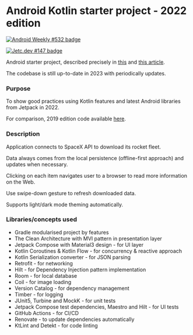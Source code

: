 # **Android Kotlin starter project - 2022 edition**

[![Android Weekly #532 badge](https://androidweekly.net/issues/issue-532/badge)](https://androidweekly.net/issues/issue-532)

[![Jetc.dev #147 badge](https://img.shields.io/badge/Featured%20in%20jetc.dev-Issue%20%23147-blue)](https://jetc.dev/issues/147.html)

Android starter project, described precisely in [this](https://proandroiddev.com/clean-android-multi-module-offline-first-scalable-app-in-2022-including-jetpack-compose-mvi-987ebecbecae) and [this article](https://medium.com/codequest/clean-android-multi-module-offline-first-scalable-app-in-2022-part-2-including-compose-ui-e1fd0a0f410e).

The codebase is still up-to-date in 2023 with periodically updates.

### **Purpose**
To show good practices using Kotlin features and latest Android libraries from Jetpack in 2022.

For comparison, 2019 edition code available [here](https://github.com/krzdabrowski/android-starter-2019).

### **Description**
Application connects to SpaceX API to download its rocket fleet.

Data always comes from the local persistence (offline-first approach) and updates when necessary.

Clicking on each item navigates user to a browser to read more information on the Web.

Use swipe-down gesture to refresh downloaded data.

Supports light/dark mode theming automatically.


### **Libraries/concepts used**

* Gradle modularised project by features
* The Clean Architecture with MVI pattern in presentation layer
* Jetpack Compose with Material3 design - for UI layer
* Kotlin Coroutines & Kotlin Flow - for concurrency & reactive approach
* Kotlin Serialization converter - for JSON parsing
* Retrofit - for networking
* Hilt - for Dependency Injection pattern implementation
* Room - for local database
* Coil - for image loading
* Version Catalog - for dependency management
* Timber - for logging
* JUnit5, Turbine and MockK - for unit tests
* Jetpack Compose test dependencies, Maestro and Hilt - for UI tests
* GitHub Actions - for CI/CD
* Renovate - to update dependencies automatically
* KtLint and Detekt - for code linting
